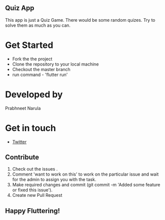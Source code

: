 ## Quiz App

This app is just a Quiz Game. There would be some random quizes. Try to solve them as much as you can. 

# Get Started

* Fork the the project
* Clone the repository to your local machine 
* Checkout the master branch 
* run command - 'flutter run'

# Developed by

Prabhneet Narula

# Get in touch

* [Twitter](https://twitter.com/PrabhneetNarula)

## Contribute

1. Check out the issues .
2. Comment 'want to work on this' to work on the particular issue and wait for the admin to assign you with the task.
3. Make required changes and commit (git commit -m 'Added some feature or fixed this issue').
4. Create new Pull Request

## Happy Fluttering!